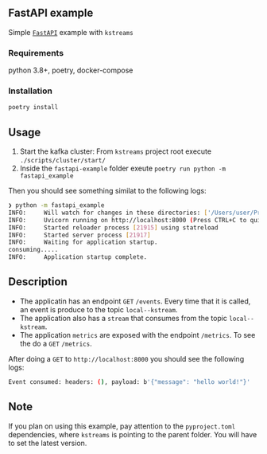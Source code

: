 ## FastAPI example

Simple [`FastAPI`](https://fastapi.tiangolo.com/) example with `kstreams`

### Requirements

python 3.8+, poetry, docker-compose

### Installation

```bash
poetry install
```

## Usage

1. Start the kafka cluster: From `kstreams` project root execute `./scripts/cluster/start/`
2. Inside the `fastapi-example` folder exeute `poetry run python -m fastapi_example`

Then you should see something similat to the following logs:

```bash
❯ python -m fastapi_example
INFO:     Will watch for changes in these directories: ['/Users/user/Projects/kstreams/examples']
INFO:     Uvicorn running on http://localhost:8000 (Press CTRL+C to quit)
INFO:     Started reloader process [21915] using statreload
INFO:     Started server process [21917]
INFO:     Waiting for application startup.
consuming.....
INFO:     Application startup complete.
```

## Description

- The applicatin has an endpoint `GET` `/events`. Every time that it is called, an event is produce to the topic `local--kstream`.
- The application also has a `stream` that consumes from the topic `local--kstream`.
- The application `metrics` are exposed with the endpoint `/metrics`. To see the do a `GET` `/metrics`.

After doing a `GET` to `http://localhost:8000` you should see the following logs:

```bash
Event consumed: headers: (), payload: b'{"message": "hello world!"}'
```

## Note

If you plan on using this example, pay attention to the `pyproject.toml` dependencies, where
`kstreams` is pointing to the parent folder. You will have to set the latest version.
